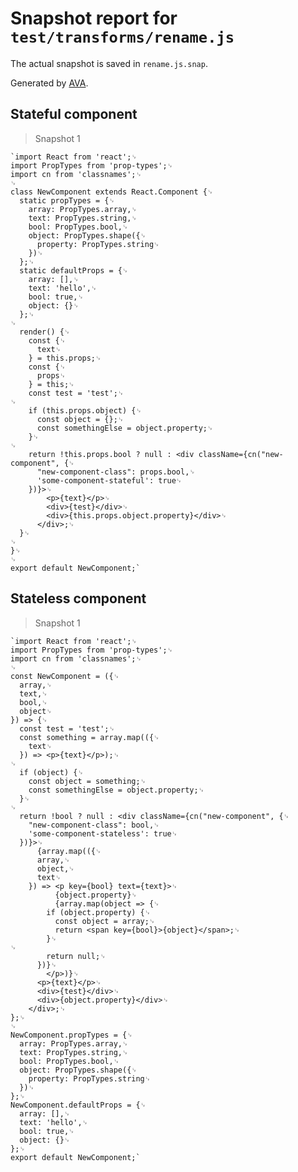 # Snapshot report for `test/transforms/rename.js`

The actual snapshot is saved in `rename.js.snap`.

Generated by [AVA](https://ava.li).

## Stateful component

> Snapshot 1

    `import React from 'react';␊
    import PropTypes from 'prop-types';␊
    import cn from 'classnames';␊
    ␊
    class NewComponent extends React.Component {␊
      static propTypes = {␊
        array: PropTypes.array,␊
        text: PropTypes.string,␊
        bool: PropTypes.bool,␊
        object: PropTypes.shape({␊
          property: PropTypes.string␊
        })␊
      };␊
      static defaultProps = {␊
        array: [],␊
        text: 'hello',␊
        bool: true,␊
        object: {}␊
      };␊
    ␊
      render() {␊
        const {␊
          text␊
        } = this.props;␊
        const {␊
          props␊
        } = this;␊
        const test = 'test';␊
    ␊
        if (this.props.object) {␊
          const object = {};␊
          const somethingElse = object.property;␊
        }␊
    ␊
        return !this.props.bool ? null : <div className={cn("new-component", {␊
          "new-component-class": props.bool,␊
          'some-component-stateful': true␊
        })}>␊
            <p>{text}</p>␊
            <div>{test}</div>␊
            <div>{this.props.object.property}</div>␊
          </div>;␊
      }␊
    ␊
    }␊
    ␊
    export default NewComponent;`

## Stateless component

> Snapshot 1

    `import React from 'react';␊
    import PropTypes from 'prop-types';␊
    import cn from 'classnames';␊
    ␊
    const NewComponent = ({␊
      array,␊
      text,␊
      bool,␊
      object␊
    }) => {␊
      const test = 'test';␊
      const something = array.map(({␊
        text␊
      }) => <p>{text}</p>);␊
    ␊
      if (object) {␊
        const object = something;␊
        const somethingElse = object.property;␊
      }␊
    ␊
      return !bool ? null : <div className={cn("new-component", {␊
        "new-component-class": bool,␊
        'some-component-stateless': true␊
      })}>␊
          {array.map(({␊
          array,␊
          object,␊
          text␊
        }) => <p key={bool} text={text}>␊
              {object.property}␊
              {array.map(object => {␊
            if (object.property) {␊
              const object = array;␊
              return <span key={bool}>{object}</span>;␊
            }␊
    ␊
            return null;␊
          })}␊
            </p>)}␊
          <p>{text}</p>␊
          <div>{test}</div>␊
          <div>{object.property}</div>␊
        </div>;␊
    };␊
    ␊
    NewComponent.propTypes = {␊
      array: PropTypes.array,␊
      text: PropTypes.string,␊
      bool: PropTypes.bool,␊
      object: PropTypes.shape({␊
        property: PropTypes.string␊
      })␊
    };␊
    NewComponent.defaultProps = {␊
      array: [],␊
      text: 'hello',␊
      bool: true,␊
      object: {}␊
    };␊
    export default NewComponent;`
